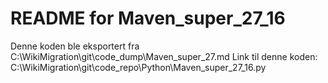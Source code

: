 # README for Maven_super_27_16
Denne koden ble eksportert fra C:\WikiMigration\git\code_dump\Maven_super_27.md
Link til denne koden: C:\WikiMigration\git\code_repo\Python\Maven_super_27_16.py

